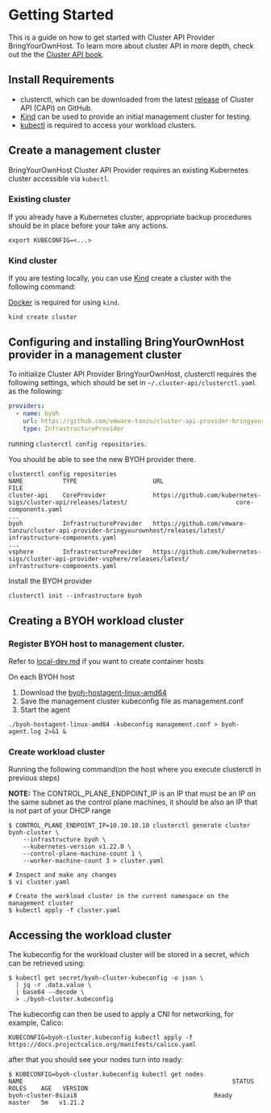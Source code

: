 # Getting Started

This is a guide on how to get started with Cluster API Provider BringYourOwnHost. To learn more about cluster API in more
depth, check out the the [Cluster API book][cluster-api-book].



## Install Requirements

- clusterctl, which can be downloaded from the latest [release][releases] of Cluster API (CAPI) on GitHub.
- [Kind][kind] can be used  to provide an initial management cluster for testing.
- [kubectl][kubectl] is required to access your workload clusters.


## Create a management cluster
BringYourOwnHost Cluster API Provider requires an existing Kubernetes cluster accessible via `kubectl`.
### Existing cluster
If you already have a Kubernetes cluster, appropriate backup procedures should be in place before your take any actions.
```shell
export KUBECONFIG=<...>

````
### Kind cluster
If you are testing locally, you can use [Kind][kind] create a cluster with the following command:

[Docker][docker] is required for using `kind`.
```shell
kind create cluster
```

## Configuring and installing BringYourOwnHost provider in a management cluster

To initialize Cluster API Provider BringYourOwnHost, clusterctl requires the following settings, which should
be set in `~/.cluster-api/clusterctl.yaml` as the following:

``` yaml
providers:
  - name: byoh
    url: https://github.com/vmware-tanzu/cluster-api-provider-bringyourownhost/releases/latest/infrastructure-components.yaml
    type: InfrastructureProvider
```


running `clusterctl config repositories`.

You should be able to see the new BYOH provider there.
```shell
clusterctl config repositories
NAME           TYPE                     URL                                                                                          FILE
cluster-api    CoreProvider             https://github.com/kubernetes-sigs/cluster-api/releases/latest/                              core-components.yaml
...
byoh           InfrastructureProvider   https://github.com/vmware-tanzu/cluster-api-provider-bringyourownhost/releases/latest/       infrastructure-components.yaml
...
vsphere        InfrastructureProvider   https://github.com/kubernetes-sigs/cluster-api-provider-vsphere/releases/latest/             infrastructure-components.yaml
```

Install the BYOH provider

```shell
clusterctl init --infrastructure byoh
```

## Creating a BYOH workload cluster

### Register BYOH host to management cluster.
Refer to [local-dev.md](https://github.com/vmware-tanzu/cluster-api-provider-bringyourownhost/blob/main/docs/local_dev.md) if you want to create container hosts

On each BYOH host

1. Download the [byoh-hostagent-linux-amd64](https://github.com/vmware-tanzu/cluster-api-provider-bringyourownhost/releases/download/v0.1.0-alpha.1/byoh-hostagent-linux-amd64)
2. Save the management cluster kubeconfig file as management.conf
3. Start the agent 
```shell
./byoh-hostagent-linux-amd64 -kubeconfig management.conf > byoh-agent.log 2>&1 &
```

### Create workload cluster
Running the following command(on the host where you execute clusterctl in previous steps)

**NOTE:** The CONTROL_PLANE_ENDPOINT_IP is an IP that must be an IP on the same subnet as the control plane machines, it should be also an IP that is not part of your DHCP range

```shell
$ CONTROL_PLANE_ENDPOINT_IP=10.10.10.10 clusterctl generate cluster byoh-cluster \
    --infrastructure byoh \
    --kubernetes-version v1.22.0 \
    --control-plane-machine-count 1 \
    --worker-machine-count 3 > cluster.yaml

# Inspect and make any changes
$ vi cluster.yaml

# Create the workload cluster in the current namespace on the management cluster
$ kubectl apply -f cluster.yaml
```


## Accessing the workload cluster

The kubeconfig for the workload cluster will be stored in a secret, which can
be retrieved using:

``` shell
$ kubectl get secret/byoh-cluster-kubeconfig -o json \
  | jq -r .data.value \
  | base64 --decode \
  > ./byoh-cluster.kubeconfig
```

The kubeconfig can then be used to apply a CNI for networking, for example, Calico:

```shell
KUBECONFIG=byoh-cluster.kubeconfig kubectl apply -f https://docs.projectcalico.org/manifests/calico.yaml
```

after that you should see your nodes turn into ready:

```shell
$ KUBECONFIG=byoh-cluster.kubeconfig kubectl get nodes
NAME                                                          STATUS     ROLES    AGE   VERSION
byoh-cluster-8siai8                                      Ready      master   5m   v1.21.2

```



<!-- References -->
[cluster-api-book]: https://cluster-api.sigs.k8s.io/
[glossary-bootstrapping]: https://cluster-api.sigs.k8s.io/reference/glossary.html#bootstrap
[kind]: https://kind.sigs.k8s.io
[glossary-management-cluster]: https://github.com/kubernetes-sigs/cluster-api/blob/master/docs/book/GLOSSARY.md#management-cluster
[releases]: https://github.com/kubernetes-sigs/cluster-api/releases
[docker]: https://docs.docker.com/glossary/?term=install
[kubectl]: https://kubernetes.io/docs/tasks/tools/install-kubectl/
